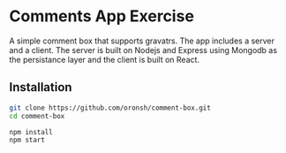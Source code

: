 # Comments App Exercise
A simple comment box that supports gravatrs.
The app includes a server and a client.
The server is built on Nodejs and Express using Mongodb as the persistance layer and the client is built on React.

## Installation
```bash
git clone https://github.com/oronsh/comment-box.git
cd comment-box

npm install
npm start
```